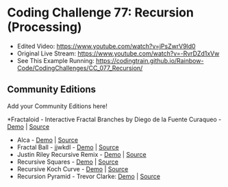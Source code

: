 # Coding Challenge 77: Recursion (Processing)
* Edited Video: https://www.youtube.com/watch?v=jPsZwrV9ld0
* Original Live Stream: https://www.youtube.com/watch?v=-RvrDZd1xVw
* See This Example Running: https://codingtrain.github.io/Rainbow-Code/CodingChallenges/CC_077_Recursion/


## Community Editions
Add your Community Editions here!

*Fractaloid - Interactive Fractal Branches by Diego de la Fuente Curaqueo - [Demo](https://www.openprocessing.org/sketch/457282) | [Source](github.com/diegodelaefe/Fractaloid)
* Alca - [Demo](https://codepen.io/Alca/full/pWaZaX/) | [Source](https://codepen.io/Alca/pen/pWaZaX/right)
* Fractal Ball - jjwkdl - [Demo](https://jjwkdl.github.io/wordpress-content/javascript/fractal-ball/) | [Source](https://github.com/jjwkdl/wordpress-content/tree/master/javascript/fractal-ball)
* Justin Riley Recursive Remix - [Demo](https://recursion.glitch.me/) | [Source](https://glitch.com/edit/#!/recursion)
* Recursive Squares - [Demo](https://codepen.io/DonKarlssonSan/full/PJQvKG) | [Source](https://codepen.io/DonKarlssonSan/pen/PJQvKG)
* Recursive Koch Curve - [Demo](https://codepen.io/DonKarlssonSan/full/yzjywa) | [Source](https://codepen.io/DonKarlssonSan/pen/yzjywa)
* Recursion Pyramid - Trevor Clarke: [Demo](https://trevorc.ca/recursionPyramid/) | [Source](https://github.com/Tr3v0rC/recursionPyramid)
